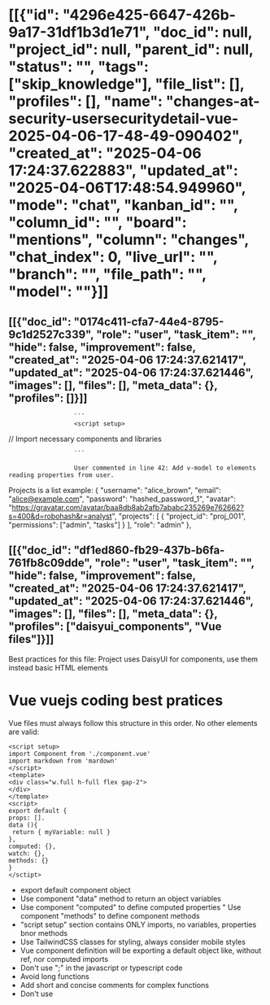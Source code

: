 # [[{"id": "4296e425-6647-426b-9a17-31df1b3d1e71", "doc_id": null, "project_id": null, "parent_id": null, "status": "", "tags": ["skip_knowledge"], "file_list": [], "profiles": [], "name": "changes-at-security-usersecuritydetail-vue-2025-04-06-17-48-49-090402", "created_at": "2025-04-06 17:24:37.622883", "updated_at": "2025-04-06T17:48:54.949960", "mode": "chat", "kanban_id": "", "column_id": "", "board": "mentions", "column": "changes", "chat_index": 0, "live_url": "", "branch": "", "file_path": "", "model": ""}]]
## [[{"doc_id": "0174c411-cfa7-44e4-8795-9c1d2527c339", "role": "user", "task_item": "", "hide": false, "improvement": false, "created_at": "2025-04-06 17:24:37.621417", "updated_at": "2025-04-06 17:24:37.621446", "images": [], "files": [], "meta_data": {}, "profiles": []}]]

                      ```
                      <script setup>
// Import necessary components and libraries
</script>

<template>
  <div class="w-full h-full flex gap-2">
    <!-- Create a component to edit a user security -->
    <form class="flex flex-col gap-4">

      <!-- Input for username -->
      <input type="text" placeholder="Username" class="input" />

      <!-- Input for email -->
      <input type="email" placeholder="Email" class="input" />

      <!-- Password input -->
      <input type="password" placeholder="Password" class="input" />

      <!-- Avatar URL input -->
      <input type="text" placeholder="Avatar URL" class="input" />

      <!-- Project and Permissions -->
      <div class="flex flex-col gap-2">
        <label>Projects</label>
        <div>
          <input type="text" placeholder="Project ID" class="input" />
          <select class="select">
            <option>admin</option>
            <option>tasks</option>
          </select>
        </div>
      </div>

      <!-- Role selection -->
      <select class="select">
        <option>admin</option>
        <option>user</option>
      </select>

      <!-- Submit button -->
      <button type="submit" class="btn">Save</button>
    </form>
    <codx-ok, please-wait...>
        Add v-model to elements reading properties from user.
        Projects is a list
        example:
        {
            "username": "alice_brown",
            "email": "alice@example.com",
            "password": "hashed_password_1",
            "avatar": "https://gravatar.com/avatar/baa8db8ab2afb7ababc235269e762662?s=400&d=robohash&r=analyst",
            "projects": [
              {
                "project_id": "proj_001",
                "permissions": ["admin", "tasks"]
              }
            ],
            "role": "admin"
          },
    </codx-ok, please-wait...>
  </div>
</template>

<script>
export default {
  props: ['user'],
  data() {
    return {}
  },
  computed: {},
  watch: {},
  methods: {}
}
</script>
                      ```
                      
                      User commented in line 42: Add v-model to elements reading properties from user.
Projects is a list
example:
{
"username": "alice_brown",
"email": "alice@example.com",
"password": "hashed_password_1",
"avatar": "https://gravatar.com/avatar/baa8db8ab2afb7ababc235269e762662?s=400&d=robohash&r=analyst",
"projects": [
{
"project_id": "proj_001",
"permissions": ["admin", "tasks"]
}
],
"role": "admin"
},
                      
## [[{"doc_id": "df1ed860-fb29-437b-b6fa-761fb8c09dde", "role": "user", "task_item": "", "hide": false, "improvement": false, "created_at": "2025-04-06 17:24:37.621417", "updated_at": "2025-04-06 17:24:37.621446", "images": [], "files": [], "meta_data": {}, "profiles": ["daisyui_components", "Vue files"]}]]
Best practices for this file:
                  Project uses DaisyUI for components, use them instead basic HTML elements
# Vue vuejs coding best pratices
Vue files must always follow this structure in this order.
No other elements are valid:
```example vue file
<script setup>
import Component from './component.vue'
import markdown from 'mardown'
</script>
<template>
<div class="w.full h-full flex gap-2">
</div>
</template>
<script>
export default {
props: [].
data (){
 return { myVariable: null }
},
computed: {},
watch: {},
methods: {}
}
</sctipt>
```
* export default component object
* Use component "data" method to return an object variables
* Use component "computed" to define computed properties
" Use component "methods" to define component methods 
* "script setup" section contains ONLY imports, no variables, properties bnor methods
* Use TailwindCSS classes for styling, always consider mobile styles
* Vue component definition will be exporting a default object like, without ref, nor computed imports
* Don't use ";" in the javascript or typescript code
* Avoid long functions
* Add short and concise comments for complex functions
* Don't use <style> elements, use TailWindCSS classes
                  
## [[{"doc_id": "b4c4c5ea-e750-43ce-9a02-e59572b0960b", "role": "user", "task_item": "", "hide": false, "improvement": false, "created_at": "2025-04-06 17:24:37.621417", "updated_at": "2025-04-06 17:24:37.621446", "images": [], "files": [], "meta_data": {}, "profiles": []}]]

              Rewrite full file content replacing codx instructions with the minimum changes as possible.
              Return only the file content without any further decoration or comments.
              Do not surround response with '```' marks, just content:
              <script setup>
// Import necessary components and libraries
</script>

<template>
  <div class="w-full h-full flex gap-2">
    <!-- Create a component to edit a user security -->
    <form class="flex flex-col gap-4">

      <!-- Input for username -->
      <input type="text" placeholder="Username" class="input" />

      <!-- Input for email -->
      <input type="email" placeholder="Email" class="input" />

      <!-- Password input -->
      <input type="password" placeholder="Password" class="input" />

      <!-- Avatar URL input -->
      <input type="text" placeholder="Avatar URL" class="input" />

      <!-- Project and Permissions -->
      <div class="flex flex-col gap-2">
        <label>Projects</label>
        <div>
          <input type="text" placeholder="Project ID" class="input" />
          <select class="select">
            <option>admin</option>
            <option>tasks</option>
          </select>
        </div>
      </div>

      <!-- Role selection -->
      <select class="select">
        <option>admin</option>
        <option>user</option>
      </select>

      <!-- Submit button -->
      <button type="submit" class="btn">Save</button>
    </form>
    <codx-ok, please-wait...>
        Add v-model to elements reading properties from user.
        Projects is a list
        example:
        {
            "username": "alice_brown",
            "email": "alice@example.com",
            "password": "hashed_password_1",
            "avatar": "https://gravatar.com/avatar/baa8db8ab2afb7ababc235269e762662?s=400&d=robohash&r=analyst",
            "projects": [
              {
                "project_id": "proj_001",
                "permissions": ["admin", "tasks"]
              }
            ],
            "role": "admin"
          },
    </codx-ok, please-wait...>
  </div>
</template>

<script>
export default {
  props: ['user'],
  data() {
    return {}
  },
  computed: {},
  watch: {},
  methods: {}
}
</script>
              
## [[{"doc_id": "02a8768e-256d-406c-94ac-812ab6ce5983", "role": "assistant", "task_item": "", "hide": false, "improvement": false, "created_at": "2025-04-06 17:24:37.621417", "updated_at": "2025-04-06 17:24:37.621446", "images": [], "files": [], "meta_data": {"time_taken": 5.859072685241699, "first_chunk_time_taken": 2.5223047733306885, "model": "gpt-4o"}, "profiles": []}]]
<script setup>
// Import necessary components and libraries
</script>

<template>
  <div class="w-full h-full flex gap-2">
    <!-- Create a component to edit a user security -->
    <form class="flex flex-col gap-4">

      <!-- Input for username -->
      <input type="text" placeholder="Username" class="input" v-model="user.username" />

      <!-- Input for email -->
      <input type="email" placeholder="Email" class="input" v-model="user.email" />

      <!-- Password input -->
      <input type="password" placeholder="Password" class="input" v-model="user.password" />

      <!-- Avatar URL input -->
      <input type="text" placeholder="Avatar URL" class="input" v-model="user.avatar" />

      <!-- Project and Permissions -->
      <div class="flex flex-col gap-2">
        <label>Projects</label>
        <div v-for="(project, index) in user.projects" :key="index">
          <input type="text" placeholder="Project ID" class="input" v-model="project.project_id" />
          <select class="select" v-model="project.permissions">
            <option value="admin">admin</option>
            <option value="tasks">tasks</option>
          </select>
        </div>
      </div>

      <!-- Role selection -->
      <select class="select" v-model="user.role">
        <option value="admin">admin</option>
        <option value="user">user</option>
      </select>

      <!-- Submit button -->
      <button type="submit" class="btn">Save</button>
    </form>
  </div>
</template>

<script>
export default {
  props: ['user'],
  data() {
    return {}
  },
  computed: {},
  watch: {},
  methods: {}
}
</script>